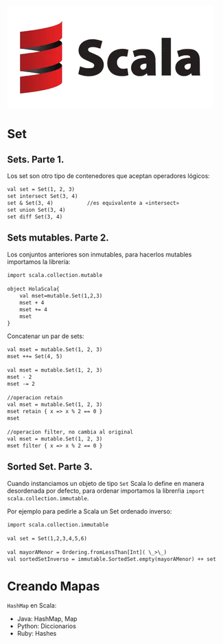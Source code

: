 ![](https://raw.githubusercontent.com/gabrielfernando01/scala/main/sets/image/header.png)

# Set
## Sets. Parte 1.

Los set son otro tipo de contenedores que aceptan operadores lógicos:

```
val set = Set(1, 2, 3)
set intersect Set(3, 4)
set & Set(3, 4)           //es equivalente a «intersect»
set union Set(3, 4)
set diff Set(3, 4)
```

## Sets mutables. Parte 2.

Los conjuntos anteriores son inmutables, para hacerlos mutables importamos la librería:

```
import scala.collection.mutable

object HolaScala{
    val mset=mutable.Set(1,2,3)
    mset + 4
    mset += 4
    mset
}
```

Concatenar un par de sets:

```
val mset = mutable.Set(1, 2, 3)
mset ++= Set(4, 5)

val mset = mutable.Set(1, 2, 3)
mset - 2
mset -= 2

//operacion retain
val mset = mutable.Set(1, 2, 3)
mset retain { x => x % 2 == 0 }
mset

//operacion filter, no cambia al original
val mset = mutable.Set(1, 2, 3)
mset filter { x => x % 2 == 0 }
```

## Sorted Set. Parte 3.

Cuando instanciamos un objeto de tipo <code>Set</code> Scala lo define en manera desordenada por defecto, para ordenar importamos la librerŕia <code>import scala.collection.immutable</code>.

Por ejemplo para pedirle a Scala un Set ordenado inverso:

```
import scala.collection.immutable

val set = Set(1,2,3,4,5,6)

val mayorAMenor = Ordering.fromLessThan[Int]( \_>\_)
val sortedSetInverso = immutable.SortedSet.empty(mayorAMenor) ++ set
```

# Creando Mapas

<code>HashMap</code> en Scala:

- Java: HashMap, Map
- Python: Diccionarios
- Ruby: Hashes

